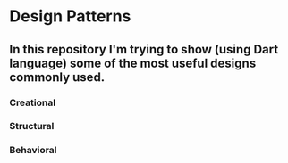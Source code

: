 # Design Patterns

## In this repository I'm trying to show (using Dart language) some of the most useful designs commonly used.

### Creational
<!--[Factory Method](https://github.com/ThiagoEvoa/design_patterns/tree/factory_method)-->

### Structural
<!--[Decorator](https://github.com/ThiagoEvoa/design_patterns/tree/decorator)

[Adapter]

[Composite]

[Facade]-->

### Behavioral
<!--[Strategy](https://github.com/ThiagoEvoa/design_patterns/tree/strategy)

[State](https://github.com/ThiagoEvoa/design_patterns/tree/state)

[Observer](https://github.com/ThiagoEvoa/design_patterns/tree/observer)

[Command]-->
